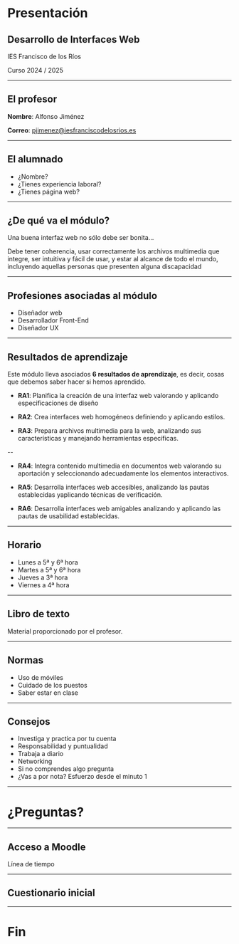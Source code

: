 # Presentación

## Desarrollo de Interfaces Web

IES Francisco de los Ríos

Curso 2024 / 2025

---

## El profesor

**Nombre**: Alfonso Jiménez

**Correo**: <a href="mailto:pjimenez@iesfranciscodelosrios.es">pjimenez@iesfranciscodelosrios.es</a>

---

## El alumnado

- ¿Nombre?
- ¿Tienes experiencia laboral?
- ¿Tienes página web?

---

## ¿De qué va el módulo?

Una buena interfaz web no sólo debe ser bonita...

Debe tener coherencia, usar correctamente los archivos multimedia que integre, ser intuitiva y fácil de usar, y estar al alcance de todo el mundo, incluyendo aquellas personas que presenten alguna discapacidad  <!-- .element: class="fragment" -->

---

## Profesiones asociadas al módulo

- Diseñador web <!-- .element: class="fragment" -->
- Desarrollador Front-End <!-- .element: class="fragment" -->
- Diseñador UX <!-- .element: class="fragment" -->

---

## Resultados de aprendizaje

Este módulo lleva asociados **6 resultados de aprendizaje**, es decir, cosas que debemos saber hacer si hemos aprendido.

- **RA1**: Planifica la creación de una interfaz web valorando y aplicando especificaciones
de diseño

- **RA2**: Crea interfaces web homogéneos definiendo y aplicando estilos.

- **RA3**: Prepara archivos multimedia para la web, analizando sus características y
manejando herramientas específicas.

--

- **RA4**: Integra contenido multimedia en documentos web valorando su aportación y
seleccionando adecuadamente los elementos interactivos.

- **RA5**: Desarrolla interfaces web accesibles, analizando las pautas establecidas
yaplicando técnicas de verificación.

- **RA6**: Desarrolla interfaces web amigables analizando y aplicando las pautas de
usabilidad establecidas.

---

## Horario

- Lunes a 5ª y 6ª hora
- Martes a 5ª y 6ª hora
- Jueves a 3ª hora
- Viernes a 4ª hora

---

## Libro de texto

Material proporcionado por el profesor.

---

## Normas

- Uso de móviles <!-- .element: class="fragment" -->
- Cuidado de los puestos <!-- .element: class="fragment" -->
- Saber estar en clase <!-- .element: class="fragment" -->

---

## Consejos

- Investiga y practica por tu cuenta <!-- .element: class="fragment" -->
- Responsabilidad y puntualidad <!-- .element: class="fragment" -->
- Trabaja a diario <!-- .element: class="fragment" -->
- Networking <!-- .element: class="fragment" -->
- Si no comprendes algo pregunta <!-- .element: class="fragment" -->
- ¿Vas a por nota? Esfuerzo desde el minuto 1 <!-- .element: class="fragment" -->

---

# ¿Preguntas?

---

## Acceso a Moodle

Línea de tiempo <!-- .element: class="fragment" -->

---

## Cuestionario inicial

---

# Fin